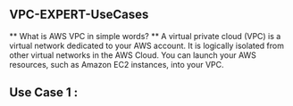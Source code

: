 ## VPC-EXPERT-UseCases

** What is AWS VPC in simple words? **
A virtual private cloud (VPC) is a virtual network dedicated to your AWS account. It is logically isolated from other virtual networks in the AWS Cloud. You can launch your AWS resources, such as Amazon EC2 instances, into your VPC.

## Use Case 1 :


